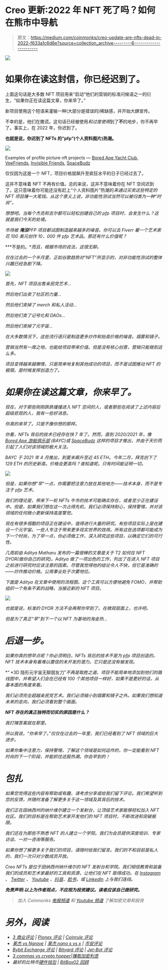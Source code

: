 # Creo 更新:2022 年 NFT 死了吗？如何在熊市中导航

> 原文：<https://medium.com/coinmonks/creo-update-are-nfts-dead-in-2022-f633a1c6d8e?source=collection_archive---------6----------------------->

[![](img/5ab885f56c17f5c9da613a7b77b97d01.png)](https://twitter.com/creo_nfts)

# 如果你在读这封信，你已经迟到了。

上面这句话是大多数 NFT 项目用来“启动”他们的营销的标准问候语之一的衍生，“如果你正在读这篇文章，你来早了。”

新项目使用这个短语来灌输一种(大部分是错误的)稀缺感，并开始大肆宣传。

不幸的是，他们在撒谎。这句话已经被使用*和过度使用*到了**不**的地步，你不再早了。事实上，在 2022 年，你迟到了。

**也就是说，你迟到了 NFTs 的“pfp”(个人资料图片)热潮。**

![](img/d531d72f84399e5cd87d643048e31380.png)

Examples of profile picture nft projects — [Bored Ape Yacht Club](https://boredapeyachtclub.com/#/), [VeeFriends](https://veefriends.com/), [Invisible Friends](https://invisiblefriends.io/), [SpaceBudz](https://spacebudz.io/)

仅仅因为这是一个 NFT，项目价格就飙升至疯狂水平的日子已经过去了。

这并不意味着 NFT 不再有价值。总的来说，这并不意味着你在 NFT 空间迟到了。这只意味着你可能还没有赶上“个人资料图片”热潮的*来通过买卖这些特定的 NFT 项目赚一大笔钱。从这个意义上说，非功能性测试当然可以被归类为一种“时尚”。*

*想想吧。当每个杰克和吉尔都可以轻松创建自己的 pfp 项目时，会发生什么？这就是我们今天的处境。*

*市场被 ***淹没***PFP 项目都试图制造越来越多的噪音。你可以去 Fiverr 雇一个艺术家花 100 美元创作 10，000 件 pfp 艺术品。那还有什么价值呢？*

***不是的。**而且，根据市场的说法，这很无聊。*

*仅在过去的一个半月里，正如谷歌趋势对“NFT”所显示的，对非功能性测试的整体兴趣已经急剧下降。*

*![](img/a40213093e605e20b64d39037b843535.png)*

*首先，NFT 项目出售亲民党艺术…*

*然后他们出卖了社区的力量…*

*然后他们卖掉了 merch 和私人活动…*

*然后他们卖了记号化和 DAOs…*

*然后他们卖掉了元宇宙…*

*在大多数情况下，这些流行语只是制造更多炒作和抬高价格的噪音。烟雾和镜子。*

*营销当然有一席之地，也能给项目带来价值。但是没有核心创意，营销只能做到这么多。*

*项目变得越来越懒惰，只是简单地复制其他成功的项目，而不是试图推动 NFT 的极限。是时候发挥创造力了。*

# *如果你在读这篇文章，你来早了。*

*现在，对于那些刚刚跌跌撞撞进入 NFT 空间的人，或者那些在阅读了上述内容后超级悲观的人，我有一些好消息。*

*你真的来早了。只是不像你想的那样。*

*你看，NFTs 背后的技术已经存在快 7 年了。然而，直到 2020/2021 年，像 [Bored Ape 游艇俱乐部](https://boredapeyachtclub.com/#/) (BAYC)或 [SpaceBudz](https://spacebudz.io/) 这样的项目才推出，并由于天价而引起了人们对该领域的极大关注。*

*BAYC 于 2021 年 4 月推出，到夏末飙升至近 45 ETH。今年二月，拜克创下了 129 ETH 的历史新高。价格会更高吗？谁知道呢。只有时间能证明一切。*

*![](img/5b42937426e7ece68fa9a8da2f0864f7.png)*

*但是，如果你想“早”一点，你需要把注意力放在其他地方——技术本身，而不是专注于 pfp 艺术。*

*我们的理论是，带来下一轮 NFTs 牛市的技术可能确实存在，或者至少正在建设中。但是，如果我们想在这一次占得先机，我们必须保持耐心，保持警惕，并对该领域的任何微小更新保持高度警觉。*

*现在有很多很酷的项目正在建设中，值得进行大量的研究。有些项目实际上是在建设一个元宇宙。一些人专注于带来更多现实世界的效用。所有这些选项都可能成为下一个时尚，为了早一点，你必须做工作，深入研究这些项目，以确定它们的可行性。*

*几周前由 Aditya Matharu 发布的一篇很棒的文章是关于 T2 如何在 NFT DYOR(做你自己的研究)。Aditya 做了一项出色的工作，列出了在进入 NFT 项目之前进行研究时应该注意的因素。尽管我觉得他的结论令人不快，但它是准确的——炒作推动价格。公用事业处于次要地位。*

*下面是 Aditya 在文章中使用的流程图。这个工具可以方便地避免 FOMO，并帮助组织一个有条不紊的战略，当接近新的 NFT 项目。*

*![](img/93378658a531f0090658894ebf2bbeaa.png)*

*也就是说，标准的 DYOR 方法不会再帮你早到了。在微观层面上，也许吧。*

*但是为了真正“早”到下一个以 NFT 为基地的淘金热…*

# ***后退一步。***

*如果你真的想早点呢？你必须明白，NFTs 背后的技术不是为 pfp 项目创造的。NFT 技术本身有着难以置信的未开发的潜力。它只是还没有被发现。*

*“ *3D 隐形元宇宙无聊朋友刀”*不再是取胜之道。项目不能简单地添加到他们的路线图中，并希望人们会在已经有 100 个其他项目一样好，如果不是更好的话，从基本面的角度来看。*

*我们必须完全超越亲民党艺术。我们必须缩小到烟雾和镜子之外。如果我们想知道未来的走向，我们必须看到整个画面。*

***NFT 存在的真正独特而切实的原因是什么？***

*我打赌答案就在那里。*

*所以我说，“你来早了。”仅仅在过去的一年里，我们已经看到了 NFT 领域的巨大进步。*

*如果你集中注意力，保持警惕，了解这个领域是如何运作的，你一定能看到 NFT 时尚的下一个阶段，并能抓住这股热潮。你会早到的！*

# *包扎*

*如果您觉得这些内容有帮助或有趣，请考虑分享或给我们留下评论。我们希望听到您的反馈，并随时准备了解更多关于这一领域及其背后的技术。*

*我们正在田纳西州的纳什维尔建立一个发射台，让顶级艺术家能够轻松加入 NFT 社区。我们的目标是在帮助艺术家开发他们的 NFT 项目时，不断改进和突破极限。*

*我们还在为那些不熟悉 NFT 的人建立一个学院。我们为会员提供深度培训、专家访谈、一对一咨询等服务。*

*如果你想了解更多关于我们的项目，请随时给我们留言。我们的不和目前是私人的，我们一次只对少数成员开放。*

*Creo NFTs 是位于田纳西州纳什维尔的 NFT 发射台和学院。我们相信教育和装备我们的成员和艺术家最好的工具和资源，让他们在 NFT 取得成功。在 [Instagram](https://www.instagram.com/creo_nfts/) 、 [Twitter](https://twitter.com/creo_nfts) 、 [Youtube](https://www.youtube.com/channel/UCny8naLhaEQree39ooDTrig) 、[抖音](https://www.tiktok.com/@creonfts)、[脸书](https://www.facebook.com/creonfts)，或 [LinkedIn](https://www.linkedin.com/company/creo-nfts/) 上与我们连线。*

***免责声明:以上为作者观点，不应视为投资建议。读者应该自己做研究。***

> **加入 Coinmonks* [*电报频道*](https://t.me/coincodecap) *和* [*Youtube 频道*](https://www.youtube.com/c/coinmonks/videos) *了解加密交易和投资**

# *另外，阅读*

*   *[3 商业评论](/coinmonks/3commas-review-an-excellent-crypto-trading-bot-2020-1313a58bec92) | [Pionex 评论](https://coincodecap.com/pionex-review-exchange-with-crypto-trading-bot) | [Coinrule 评论](/coinmonks/coinrule-review-2021-a-beginner-friendly-crypto-trading-bot-daf0504848ba)*
*   *[莱杰 vs Ngrave](/coinmonks/ledger-vs-ngrave-zero-7e40f0c1d694) | [莱杰 nano s vs x](/coinmonks/ledger-nano-s-vs-x-battery-hardware-price-storage-59a6663fe3b0) | [币安评论](/coinmonks/binance-review-ee10d3bf3b6e)*
*   *[Bybit Exchange 评论](/coinmonks/bybit-exchange-review-dbd570019b71) | [Bityard 评论](https://coincodecap.com/bityard-reivew) | [Jet-Bot 评论](https://coincodecap.com/jet-bot-review)*
*   *[3 commas vs crypto hopper](/coinmonks/3commas-vs-pionex-vs-cryptohopper-best-crypto-bot-6a98d2baa203)|[赚取加密利息](/coinmonks/earn-crypto-interest-b10b810fdda3)*
*   *最好的比特币[硬件钱包](/coinmonks/hardware-wallets-dfa1211730c6) | [BitBox02 回顾](/coinmonks/bitbox02-review-your-swiss-bitcoin-hardware-wallet-c36c88fff29)*